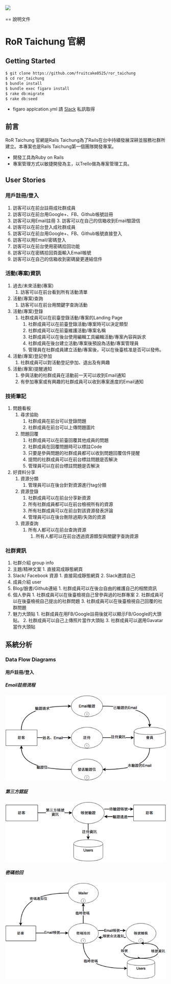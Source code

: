 [<img src="https://codeclimate.com/github/railstaichung/rails-taichung/badges/gpa.svg" />](https://codeclimate.com/github/railstaichung/rails-taichung)

== 說明文件
# RoR Taichung 官網

## Getting Started
```
$ git clone https://github.com/fruitcake0525/ror_taichung
$ cd ror_taichung
$ bundle install
$ bundle exec figaro install
$ rake db:migrate
$ rake db:seed
```
* figaro applcation.yml 請 [Slack]( https://rortc.herokuapp.com/) 私訊取得

## 前言
RoR Taichung 官網是Rails Taichung為了Rails在台中持續發展深耕並服務社群所建立。本專案也是Rails Taichung第一個團隊開發專案。
* 開發工具為Ruby on Rails
* 專案管理方式以敏捷開發為主，以Trello做為專案管理工具。

## User Stories
### 用戶註冊/登入
1. 訪客可以在前台註冊成社群成員
  1. 訪客可以在前台用Google+、FB、Github帳號註冊
  2. 訪客可以用Email註冊
    3. 訪客可以在自己的信箱收到Email驗證信
2. 訪客可以在前台登入成社群成員
  1. 訪客可以在前台用Google+、FB、Github帳號直接登入
  2. 訪客可以用Email/密碼登入
3. 訪客可以在前台使用密碼拾回功能
  1. 訪客可以在密碼拾回頁面輸入Email帳號
  2. 訪客可以在自己的信箱收到密碼變更連結信件

### 活動(專案)資訊
1. 過去/未來活動(專案)
    1. 訪客可以在前台看到所有活動清單
2. 活動(專案)查詢
    1. 訪客可以在前台用關鍵字查詢活動
3. 活動(專案)登錄
    1. 社群成員可以在前臺登錄活動/專案的Landing Page
        1. 社群成員可以在前臺登錄活動/專案時可以決定類型
        2. 社群成員可以在前臺維護活動/專案名稱
        3. 社群成員可以在後台使用編輯工具編輯活動/專案內容與訴求
        4. 社群成員在後台建立活動/專案後預設為活動/專案管理員
        5. 管理員在社群成員建立活動/專案後，可以在後臺核准是否可以發佈。
4. 活動(專案)登記參加
    1. 社群成員可以對活動登記參加、退出及有興趣
5. 活動(專案)提醒通知
    1. 參與活動的社群成員在活動前一天可以收到Email通知
    2. 有參加專案或有興趣的社群成員可以收到專案進度的Email通知

### 技術筆記
1. 問題看板
    1. 尋求協助
        1. 社群成員在前台可以登錄問題
        2. 社群成員在前台可以上傳問題圖片
    2. 問題回覆
        1. 社群成員可以在前臺回覆其他成員的問題
        2. 社群成員在回覆問題時可以標註Code
        3. 只要是參與問題的社群成員都可以收到問題回覆信件提醒
        4. 提問的社群成員可以在前台標註問題是否解決
        5. 管理員可以在前台標註問題是否解決
2. 好資料分享
    1. 資源分類
        1. 管理員可以在後台針對資源進行tag分類
    2. 資源登錄
        1. 社群成員可以在前台分享新資源
        2. 所有社群成員都可以在前台檢視所有的資源
        3. 所有社群成員可以在前台對該資源發表評論
        4. 管理員可以在後台刪除過期/失效的資源
    3. 資源查詢
        1. 所有人都可以在前台查詢資源
            1. 所有人都可以在前台透過資源類型與關鍵字查詢資源

### 社群資訊
1. 社群介紹 group info
  1. 主題/精神文案
    1. 直接寫成靜態網頁
  2. Slack/ Facebook 資源
    1. 直接寫成靜態網頁
    2. Slack邀請自己
2. 成員介紹 user
  1. Blog/臉書/Github連結
    1. 社群成員可以在後台自由的維護自己的相關資訊
  2. 個人參與
    1. 社群成員可以在後臺檢視自己曾參與過的社群專案
    2. 社群成員可以在後臺檢視自己提出的社群問題
    3. 社群成員可以在後臺檢視自己回覆的社群問題
  3. 魅力大頭貼
    1. 社群成員在用FB/Google註冊後就可以顯示FB/Google的大頭貼。
    2. 社群成員可以自己上傳照片當作大頭貼
    3. 社群成員可以選用Gavatar當作大頭貼

## 系統分析
### Data Flow Diagrams
#### 用戶註冊/登入
##### Email註冊流程
![Email註冊流程](images/2016/09/RoR_Taichung-Email_sign_up.png)
##### 第三方認証
![第三方認証](images/2016/09/RoR_Taichung-thirdparty.png)
##### 密碼拾回
![密碼拾回](images/2016/09/RoR_Taichung-password_lose.png)
